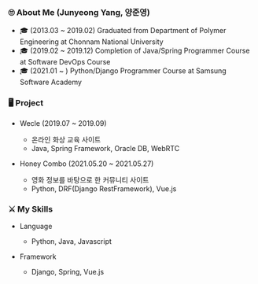 ### 🙄 About Me (Junyeong Yang, 양준영)

- 🎓 (2013.03 ~ 2019.02) Graduated from Department of Polymer Engineering at Chonnam National University
- 🎓 (2019.02 ~ 2019.12) Completion of Java/Spring Programmer Course at Software DevOps Course
- 🎓 (2021.01 ~ ) Python/Django Programmer Course at Samsung Software Academy




### 🖥️ Project

- Wecle (2019.07 ~ 2019.09)

   - 온라인 화상 교육 사이트
   - Java, Spring Framework, Oracle DB, WebRTC

- Honey Combo (2021.05.20 ~ 2021.05.27)

   - 영화 정보를 바탕으로 한 커뮤니티 사이트
   - Python, DRF(Django RestFramework), Vue.js

  

### ⚔ My Skills

- Language
   - Python, Java, Javascript

- Framework
   - Django, Spring, Vue.js
